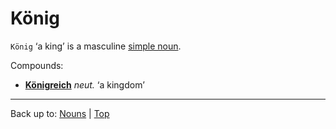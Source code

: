 # König

`König` ‘a king’ is a masculine [simple noun](../../simpleNouns.md).

Compounds:
- **[Königreich](Koenigreich.md)** *neut.* ‘a kingdom’

----

Back up to: [Nouns](../../index.md) | [Top](../../../index.md)
